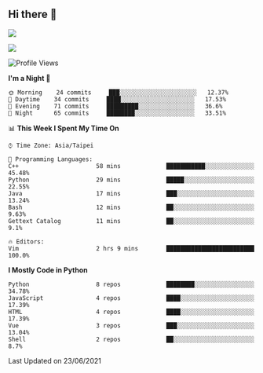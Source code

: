 ## Hi there 👋

![](https://github-readme-stats.vercel.app/api?username=CSY54&theme=nord&show_icons=true)

![](https://github-readme-stats.vercel.app/api/top-langs/?username=CSY54&theme=nord&layout=compact&card_width=445)

<!--START_SECTION:waka-->
![Profile Views](http://img.shields.io/badge/Profile%20Views-2-blue)

**I'm a Night 🦉** 

```text
🌞 Morning    24 commits     ███░░░░░░░░░░░░░░░░░░░░░░   12.37% 
🌆 Daytime    34 commits     ████░░░░░░░░░░░░░░░░░░░░░   17.53% 
🌃 Evening    71 commits     █████████░░░░░░░░░░░░░░░░   36.6% 
🌙 Night      65 commits     ████████░░░░░░░░░░░░░░░░░   33.51%

```


📊 **This Week I Spent My Time On** 

```text
⌚︎ Time Zone: Asia/Taipei

💬 Programming Languages: 
C++                      58 mins             ███████████░░░░░░░░░░░░░░   45.48% 
Python                   29 mins             █████░░░░░░░░░░░░░░░░░░░░   22.55% 
Java                     17 mins             ███░░░░░░░░░░░░░░░░░░░░░░   13.24% 
Bash                     12 mins             ██░░░░░░░░░░░░░░░░░░░░░░░   9.63% 
Gettext Catalog          11 mins             ██░░░░░░░░░░░░░░░░░░░░░░░   9.1%

🔥 Editors: 
Vim                      2 hrs 9 mins        █████████████████████████   100.0%

```

**I Mostly Code in Python** 

```text
Python                   8 repos             ████████░░░░░░░░░░░░░░░░░   34.78% 
JavaScript               4 repos             ████░░░░░░░░░░░░░░░░░░░░░   17.39% 
HTML                     4 repos             ████░░░░░░░░░░░░░░░░░░░░░   17.39% 
Vue                      3 repos             ███░░░░░░░░░░░░░░░░░░░░░░   13.04% 
Shell                    2 repos             ██░░░░░░░░░░░░░░░░░░░░░░░   8.7%

```



 Last Updated on 23/06/2021
<!--END_SECTION:waka-->

<!--
**CSY54/CSY54** is a ✨ _special_ ✨ repository because its `README.md` (this file) appears on your GitHub profile.

Here are some ideas to get you started:

- 🔭 I’m currently working on ...
- 🌱 I’m currently learning ...
- 👯 I’m looking to collaborate on ...
- 🤔 I’m looking for help with ...
- 💬 Ask me about ...
- 📫 How to reach me: ...
- 😄 Pronouns: ...
- ⚡ Fun fact: ...
-->
